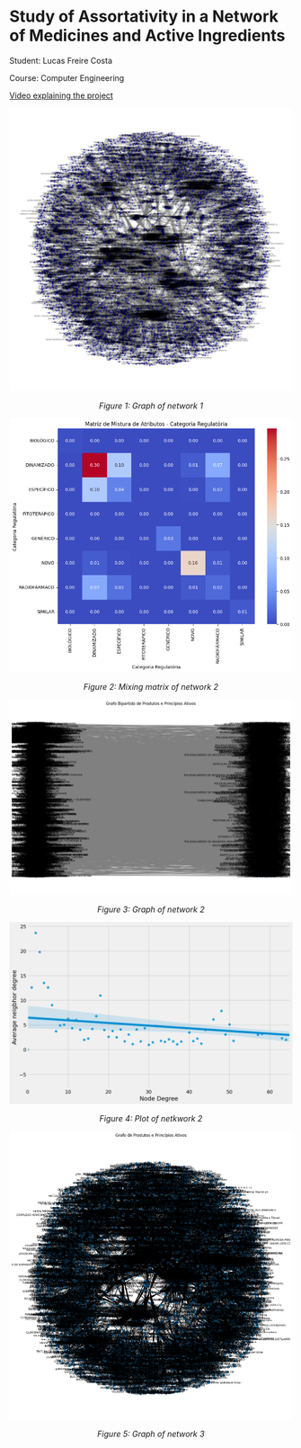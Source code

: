 # Study of Assortativity in a Network of Medicines and Active Ingredients

Student: Lucas Freire Costa

Course: Computer Engineering

[Video explaining the project](https://youtu.be/yVpEWbIPVyQ)

<div style="text-align: center;">
  <img src="./imgs/graph_n1.png" alt="Filter Image" />
  <p><em>Figure 1: Graph of network 1</em></p>
</div>

<div style="text-align: center;">
  <img src="./imgs/matrix_n1.png" alt="Filter Image" />
  <p><em>Figure 2: Mixing matrix of network 2</em></p>
</div>

<div style="text-align: center;">
  <img src="./imgs/graph_n2.png" alt="Filter Image" />
  <p><em>Figure 3: Graph of network 2</em></p>
</div>

<div style="text-align: center;">
  <img src="./imgs/plotn2.png" alt="Filter Image" />
  <p><em>Figure 4: Plot of netkwork 2</em></p>
</div>

<div style="text-align: center;">
  <img src="./imgs/graph_n3.png" alt="Filter Image" />
  <p><em>Figure 5: Graph of network 3</em></p>
</div>
